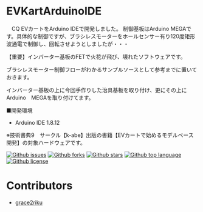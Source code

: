 # EVKartArduinoIDE

　CQ EVカートをArduino IDEで開発しました。
制御基板はArduino MEGAです。具体的な制御ですが、ブラシレスモーターをホールセンサー有り120度矩形波通電で制御し、回転させようとしましたが・・・

【重要】インバーター基板のFETで火花が飛び、壊れたソフトウェアです。

ブラシレスモーター制御フローがわかるサンプルソースとして参考までに置いておきます。

インバーター基板の上に今回手作りした治具基板を取り付け、更にその上にArduino　MEGAを取り付けてます。

■開発環境
 - Arduino IDE 1.8.12 

※技術書典9　サークル【k-abe】出版の書籍【EVカートで始めるモデルベース開発】の対象ハードウェアです。

[![Github issues](https://img.shields.io/github/issues/grace2riku/EVKartArduinoIDE)](https://github.com/grace2riku/EVKartArduinoIDE/issues)
[![Github forks](https://img.shields.io/github/forks/grace2riku/EVKartArduinoIDE)](https://github.com/grace2riku/EVKartArduinoIDE/network/members)
[![Github stars](https://img.shields.io/github/stars/grace2riku/EVKartArduinoIDE)](https://github.com/grace2riku/EVKartArduinoIDE/stargazers)
[![Github top language](https://img.shields.io/github/languages/top/grace2riku/EVKartArduinoIDE)](https://github.com/grace2riku/EVKartArduinoIDE/)
[![Github license](https://img.shields.io/github/license/grace2riku/EVKartArduinoIDE)](https://github.com/grace2riku/EVKartArduinoIDE/)


# Contributors
- [grace2riku](https://github.com/grace2riku)
